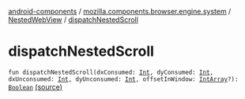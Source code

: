 [android-components](../../index.md) / [mozilla.components.browser.engine.system](../index.md) / [NestedWebView](index.md) / [dispatchNestedScroll](./dispatch-nested-scroll.md)

# dispatchNestedScroll

`fun dispatchNestedScroll(dxConsumed: `[`Int`](https://kotlinlang.org/api/latest/jvm/stdlib/kotlin/-int/index.html)`, dyConsumed: `[`Int`](https://kotlinlang.org/api/latest/jvm/stdlib/kotlin/-int/index.html)`, dxUnconsumed: `[`Int`](https://kotlinlang.org/api/latest/jvm/stdlib/kotlin/-int/index.html)`, dyUnconsumed: `[`Int`](https://kotlinlang.org/api/latest/jvm/stdlib/kotlin/-int/index.html)`, offsetInWindow: `[`IntArray`](https://kotlinlang.org/api/latest/jvm/stdlib/kotlin/-int-array/index.html)`?): `[`Boolean`](https://kotlinlang.org/api/latest/jvm/stdlib/kotlin/-boolean/index.html) [(source)](https://github.com/mozilla-mobile/android-components/blob/master/components/browser/engine-system/src/main/java/mozilla/components/browser/engine/system/NestedWebView.kt#L123)